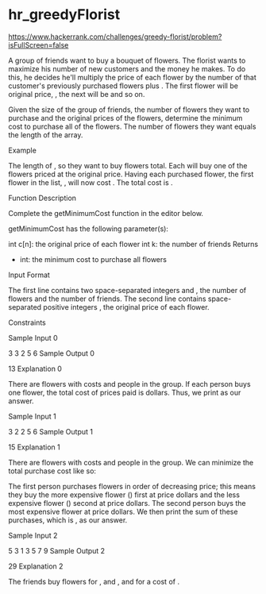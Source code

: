 # hr_greedyFlorist
https://www.hackerrank.com/challenges/greedy-florist/problem?isFullScreen=false

A group of friends want to buy a bouquet of flowers. The florist wants to maximize his number of new customers and the money he makes. To do this, he decides he'll multiply the price of each flower by the number of that customer's previously purchased flowers plus . The first flower will be original price, , the next will be  and so on.

Given the size of the group of friends, the number of flowers they want to purchase and the original prices of the flowers, determine the minimum cost to purchase all of the flowers. The number of flowers they want equals the length of the  array.

Example


The length of , so they want to buy  flowers total. Each will buy one of the flowers priced  at the original price. Having each purchased  flower, the first flower in the list, , will now cost . The total cost is .

Function Description

Complete the getMinimumCost function in the editor below.

getMinimumCost has the following parameter(s):

int c[n]: the original price of each flower
int k: the number of friends
Returns
- int: the minimum cost to purchase all flowers

Input Format

The first line contains two space-separated integers  and , the number of flowers and the number of friends.
The second line contains  space-separated positive integers , the original price of each flower.

Constraints

Sample Input 0

3 3
2 5 6
Sample Output 0

13
Explanation 0

There are  flowers with costs  and  people in the group. If each person buys one flower, the total cost of prices paid is  dollars. Thus, we print  as our answer.

Sample Input 1

3 2
2 5 6
Sample Output 1

15
Explanation 1

There are  flowers with costs  and  people in the group. We can minimize the total purchase cost like so:

The first person purchases  flowers in order of decreasing price; this means they buy the more expensive flower () first at price  dollars and the less expensive flower () second at price  dollars.
The second person buys the most expensive flower at price  dollars.
We then print the sum of these purchases, which is , as our answer.

Sample Input 2

5 3
1 3 5 7 9
Sample Output 2

29
Explanation 2

The friends buy flowers for ,  and ,  and  for a cost of .
